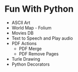 # Fun With Python
* ASCII Art
* World Map - Folium
* Movies DB
* Text to Speech and Play audio
* PDF Actions
    - PDF Merge
    - PDF Remove Pages
* Turle Drawing
* Python Decorators 

